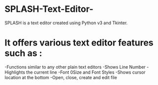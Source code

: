 # SPLASH-Text-Editor-
SPLASH is a text editor created using Python v3  and Tkinter.


# It offers various text editor features such as :
  -Functions similar to any other plain text editors
  -Shows Line Number
  -Highlights the current line
  -Font 0Size and Font Styles
  -Shows cursor location at the bottom
  -Open, close, create and edit file
